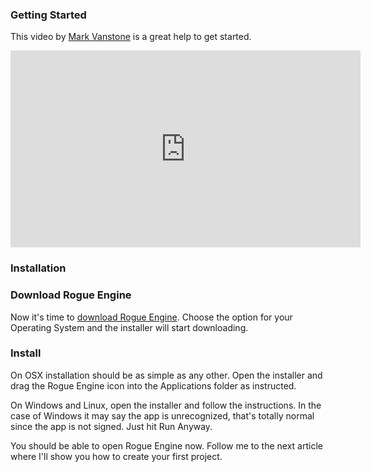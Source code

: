 ### Getting Started

This video by [Mark Vanstone](https://twitter.com/MindExplorers) is a great help to get started.

<iframe width="560" height="315" src="https://www.youtube-nocookie.com/embed/43mwbL5kp9w?si=USEgTf0fX48NdWmN" title="YouTube video player" frameborder="0" allow="accelerometer; autoplay; clipboard-write; encrypted-media; gyroscope; picture-in-picture; web-share" allowfullscreen></iframe>

### Installation

### Download Rogue Engine

Now it's time to [download Rogue Engine](https://rogueengine.io/download). Choose the option for your Operating System and the installer will start downloading.

### Install

On OSX installation should be as simple as any other. Open the installer and drag the Rogue Engine icon into the Applications folder as instructed.

On Windows and Linux, open the installer and follow the instructions. In the case of Windows it may say the app is unrecognized, that's totally normal since the app is not signed. Just hit Run Anyway.

You should be able to open Rogue Engine now. Follow me to the next article where I'll show you how to create your first project.
